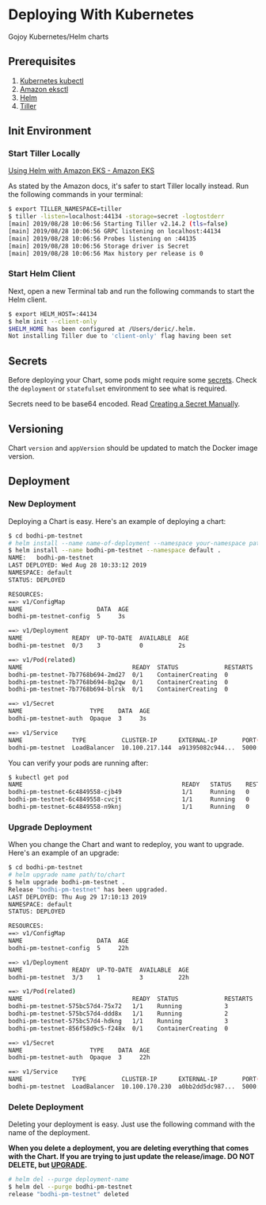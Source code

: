 # Deploying With Kubernetes

Gojoy Kubernetes/Helm charts

## Prerequisites

1. [Kubernetes kubectl](https://kubernetes.io/docs/tasks/tools/install-kubectl/)
2. [Amazon eksctl](https://docs.aws.amazon.com/eks/latest/userguide/getting-started-eksctl.html)
3. [Helm](https://docs.aws.amazon.com/eks/latest/userguide/helm.html)
4. [Tiller](https://docs.aws.amazon.com/eks/latest/userguide/helm.html)

## Init Environment

### Start Tiller Locally

[Using Helm with Amazon EKS - Amazon EKS](https://docs.aws.amazon.com/eks/latest/userguide/helm.html)

As stated by the Amazon docs, it's safer to start Tiller locally instead. Run the following commands in your terminal:

```bash
$ export TILLER_NAMESPACE=tiller
$ tiller -listen=localhost:44134 -storage=secret -logtostderr
[main] 2019/08/28 10:06:56 Starting Tiller v2.14.2 (tls=false)
[main] 2019/08/28 10:06:56 GRPC listening on localhost:44134
[main] 2019/08/28 10:06:56 Probes listening on :44135
[main] 2019/08/28 10:06:56 Storage driver is Secret
[main] 2019/08/28 10:06:56 Max history per release is 0
```

### Start Helm Client

Next, open a new Terminal tab and run the following commands to start the Helm client.

```bash
$ export HELM_HOST=:44134
$ helm init --client-only
$HELM_HOME has been configured at /Users/deric/.helm.
Not installing Tiller due to 'client-only' flag having been set
```

## Secrets

Before deploying your Chart, some pods might require some [secrets](https://kubernetes.io/docs/concepts/configuration/secret/). Check the `deployment` or `statefulset` environment to see what is required.

Secrets need to be base64 encoded. Read [Creating a Secret Manually](https://kubernetes.io/docs/concepts/configuration/secret/#creating-a-secret-manually).

## Versioning

Chart `version` and `appVersion` should be updated to match the Docker image version.

## Deployment

### New Deployment

Deploying a Chart is easy. Here's an example of deploying a chart:

```bash
$ cd bodhi-pm-testnet
# helm install --name name-of-deployment --namespace your-namespace path/to/chart
$ helm install --name bodhi-pm-testnet --namespace default .
NAME:   bodhi-pm-testnet
LAST DEPLOYED: Wed Aug 28 10:33:12 2019
NAMESPACE: default
STATUS: DEPLOYED

RESOURCES:
==> v1/ConfigMap
NAME                     DATA  AGE
bodhi-pm-testnet-config  5     3s

==> v1/Deployment
NAME              READY  UP-TO-DATE  AVAILABLE  AGE
bodhi-pm-testnet  0/3    3           0          2s

==> v1/Pod(related)
NAME                               READY  STATUS             RESTARTS  AGE
bodhi-pm-testnet-7b7768b694-2md27  0/1    ContainerCreating  0         2s
bodhi-pm-testnet-7b7768b694-8q2qw  0/1    ContainerCreating  0         2s
bodhi-pm-testnet-7b7768b694-blrsk  0/1    ContainerCreating  0         2s

==> v1/Secret
NAME                   TYPE    DATA  AGE
bodhi-pm-testnet-auth  Opaque  3     3s

==> v1/Service
NAME              TYPE          CLUSTER-IP      EXTERNAL-IP       PORT(S)         AGE
bodhi-pm-testnet  LoadBalancer  10.100.217.144  a91395082c944...  5000:30163/TCP  2s
```

You can verify your pods are running after:

```bash
$ kubectl get pod
NAME                                             READY   STATUS    RESTARTS   AGE
bodhi-pm-testnet-6c4849558-cjb49                 1/1     Running   0          14s
bodhi-pm-testnet-6c4849558-cvcjt                 1/1     Running   0          14s
bodhi-pm-testnet-6c4849558-n9knj                 1/1     Running   0          14s
```

### Upgrade Deployment

When you change the Chart and want to redeploy, you want to upgrade. Here's an example of an upgrade:

```bash
$ cd bodhi-pm-testnet
# helm upgrade name path/to/chart
$ helm upgrade bodhi-pm-testnet .
Release "bodhi-pm-testnet" has been upgraded.
LAST DEPLOYED: Thu Aug 29 17:10:13 2019
NAMESPACE: default
STATUS: DEPLOYED

RESOURCES:
==> v1/ConfigMap
NAME                     DATA  AGE
bodhi-pm-testnet-config  5     22h

==> v1/Deployment
NAME              READY  UP-TO-DATE  AVAILABLE  AGE
bodhi-pm-testnet  3/3    1           3          22h

==> v1/Pod(related)
NAME                               READY  STATUS             RESTARTS  AGE
bodhi-pm-testnet-575bc57d4-75x72   1/1    Running            3         22h
bodhi-pm-testnet-575bc57d4-ddd8x   1/1    Running            2         22h
bodhi-pm-testnet-575bc57d4-hdkng   1/1    Running            3         22h
bodhi-pm-testnet-856f58d9c5-f248x  0/1    ContainerCreating  0         2s

==> v1/Secret
NAME                   TYPE    DATA  AGE
bodhi-pm-testnet-auth  Opaque  3     22h

==> v1/Service
NAME              TYPE          CLUSTER-IP      EXTERNAL-IP       PORT(S)         AGE
bodhi-pm-testnet  LoadBalancer  10.100.170.230  a0bb2dd5dc987...  5000:31487/TCP  22h
```

### Delete Deployment

Deleting your deployment is easy. Just use the following command with the name of the deployment.

**When you delete a deployment, you are deleting everything that comes with the Chart. If you are trying to just update the release/image. DO NOT DELETE, but [UPGRADE](#upgrade-deployment).**

```bash
# helm del --purge deployment-name
$ helm del --purge bodhi-pm-testnet
release "bodhi-pm-testnet" deleted
```
